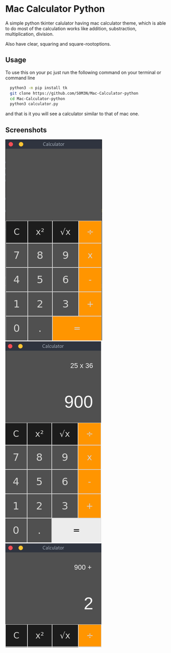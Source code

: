 
# Mac Calculator Python

A simple python tkinter calulator having mac calculator theme, which is able to do most of the calculation works like addition, substraction, multiplication, division.

Also have clear, squaring and square-rootoptions.

## Usage

To use this on your pc just run the following command on your terminal or command line

```bash
  python3 -m pip install tk
  git clone https://github.com/S0M3N/Mac-Calculator-python
  cd Mac-Calculator-python
  python3 calculator.py
```
and that is it you will see a calculator similar to that of 
mac one.

## Screenshots

![App Screenshot](https://github.com/S0M3N/Mac-Calculator-python/blob/main/images/Screenshot%20from%202022-08-13%2017-18-29.png)
![App Screenshot](https://github.com/S0M3N/Mac-Calculator-python/blob/main/images/Screenshot%20from%202022-08-13%2017-19-11.png)
![App Screenshot](https://github.com/S0M3N/Mac-Calculator-python/blob/main/images/Screenshot%20from%202022-08-13%2017-19-28.png)
